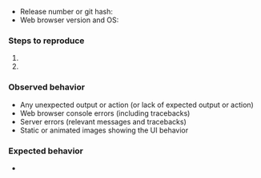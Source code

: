 * Release number or git hash: 
* Web browser version and OS: 

### Steps to reproduce

1. 
2. 

### Observed behavior
* Any unexpected output or action (or lack of expected output or action)
* Web browser console errors (including tracebacks)
* Server errors (relevant messages and tracebacks)
* Static or animated images showing the UI behavior

### Expected behavior
* 

